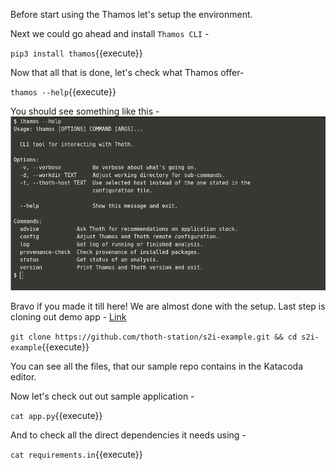 Before start using the Thamos let's setup the environment.

Next we could go ahead and install `Thamos CLI` -

``pip3 install thamos``{{execute}}


Now that all that is done, let's check what Thamos offer-

``thamos --help``{{execute}}

You should see something like this -
![Thamos help](https://raw.githubusercontent.com/saisankargochhayat/katacoda-scenarios/master/thamos-cli/assets/thamos_help.png)

Bravo if you made it till here! We are almost done with the setup. 
Last step is cloning out demo app - [Link](https://github.com/thoth-station/s2i-example)

``git clone https://github.com/thoth-station/s2i-example.git && cd s2i-example``{{execute}}

You can see all the files, that our sample repo contains in the Katacoda editor.

Now let's check out out sample application - 

``cat app.py``{{execute}}

And to check all the direct dependencies it needs using - 

``cat requirements.in``{{execute}}